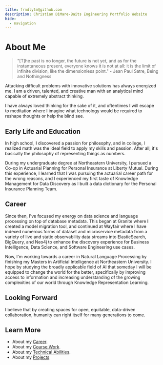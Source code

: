 ```yaml
---
title: frndlytm@github.com
description: Christian DiMare-Baits Engineering Portfolio Website
hide:
  - navigation
---
```


# About Me

> "[T]he past is no longer, the future is not yet, and as for the instantaneous present,
> everyone knows it is not at all: it is the limit of infinite division, like the
> dimensionless point." - Jean Paul Satre, Being and Nothingness


Attacking difficult problems with innovative solutions has always energized me. I am a
driven, talented, and creative man with an analytical mind capable of extremely abstract
thinking.

I have always loved thinking for the sake of it, and oftentimes I will escape to
meditation where I imagine what technology would be required to reshape thoughts or help
the blind see.

## Early Life and Education

In high school, I discovered a passion for philosophy, and in college, I realized math
was the ideal field to apply my skills and passion. After all, it's basically the
philosophy of representing things as numbers.

During my undergraduate degree at Northeastern University, I pursued a Co-op in
Actuarial Planning for Personal Insurance at Liberty Mutual. During this experience,
I learned that I was pursuing the actuarial career path for the wrong reasons, and I
experienced my first taste of Knowledge Management for Data Discovery as I built a data
dictionary for the Personal Insurance Planning Team.

## Career

Since then, I've focused my energy on data science and language processing on top of
database metadata. This began at Granite where I created a model migration tool, and
continued at Wayfair where I have indexed numerous forms of dataset and microservice
metadata from a variety of live and static observability data streams into
ElasticSearch, BigQuery, and Neo4j to enhance the discovery experience for Business
Intelligence, Data Science, and Software Engineering use cases.

Now, I'm working towards a career in Natural Language Processing by finishing my
Masters in Artificial Intelligence at Northeastern University. I hope by studying the
broadly applicable field of AI that someday I will be equipped to change the world for
the better, specifically by improving access to information and increasing understanding
of the growing complexities of our world through Knowledge Representation Learning.

## Looking Forward

I believe that by creating spaces for open, equitable, data-driven collaboration,
humanity can right itself for many generations to come.

## Learn More

* About my [Career](career.md).
* About my [Course Work](courses.md).
* About my [Technical Abilities](skills.md).
* About my [Projects](projects.md)
